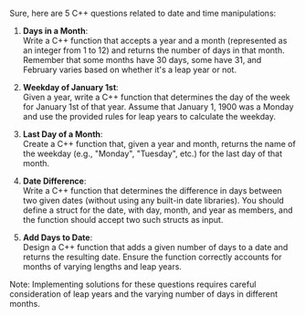 Sure, here are 5 C++ questions related to date and time manipulations:

1. **Days in a Month**:  
Write a C++ function that accepts a year and a month (represented as an integer from 1 to 12) and returns the number of days in that month. Remember that some months have 30 days, some have 31, and February varies based on whether it's a leap year or not.

2. **Weekday of January 1st**:  
Given a year, write a C++ function that determines the day of the week for January 1st of that year. Assume that January 1, 1900 was a Monday and use the provided rules for leap years to calculate the weekday.

3. **Last Day of a Month**:  
Create a C++ function that, given a year and month, returns the name of the weekday (e.g., "Monday", "Tuesday", etc.) for the last day of that month.

4. **Date Difference**:  
Write a C++ function that determines the difference in days between two given dates (without using any built-in date libraries). You should define a struct for the date, with day, month, and year as members, and the function should accept two such structs as input.

5. **Add Days to Date**:  
Design a C++ function that adds a given number of days to a date and returns the resulting date. Ensure the function correctly accounts for months of varying lengths and leap years.

Note: Implementing solutions for these questions requires careful consideration of leap years and the varying number of days in different months.
